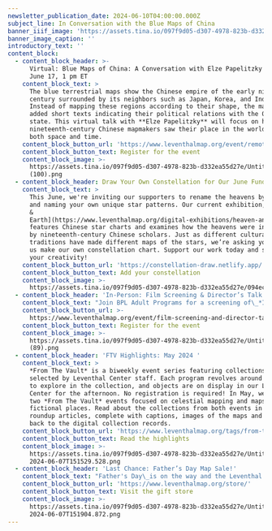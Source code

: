 ```yaml
---
newsletter_publication_date: 2024-06-10T04:00:00.000Z
subject_line: In Conversation with the Blue Maps of China
banner_iiif_image: 'https://assets.tina.io/097f9d05-d307-4978-823b-d332ea55d27e/default (13).jpg'
banner_image_caption: ''
introductory_text: ''
content_block:
  - content_block_header: >-
      Virtual: Blue Maps of China: A Conversation with Elze Papelitzky · Monday,
      June 17, 1 pm ET
    content_block_text: >
      The blue terrestrial maps show the Chinese empire of the early nineteenth
      century surrounded by its neighbors such as Japan, Korea, and India.
      Instead of mapping these regions according to their shape, the mapmakers
      added short texts indicating their political relations with the Qing
      state. This virtual talk with **Elze Papelitzky** will focus on how these
      nineteenth-century Chinese mapmakers saw their place in the world, across
      both space and time.
    content_block_button_url: 'https://www.leventhalmap.org/event/remote-talk-with-elke-papelitzky/'
    content_block_button_text: Register for the event
    content_block_image: >-
      https://assets.tina.io/097f9d05-d307-4978-823b-d332ea55d27e/Untitled
      (100).png
  - content_block_header: Draw Your Own Constellation for Our June Fundraiser
    content_block_text: >
      This June, we're inviting our supporters to rename the heavens by drawing
      and naming your own unique star patterns. Our current exhibition, *[Heaven
      &
      Earth](https://www.leventhalmap.org/digital-exhibitions/heaven-and-earth/),*
      features Chinese star charts and examines how the heavens were interpreted
      by nineteenth-century Chinese scholars. Just as different cultural
      traditions have made different maps of the stars, we’re asking you to help
      us make our own constellation chart. Support our work today and show off
      your creativity!
    content_block_button_url: 'https://constellation-draw.netlify.app/'
    content_block_button_text: Add your constellation
    content_block_image: >-
      https://assets.tina.io/097f9d05-d307-4978-823b-d332ea55d27e/094ec292-847a-4b57-98d5-27f661075a17.jpg
  - content_block_header: 'In-Person: Film Screening & Director’s Talk · Thursday, June 20 5:30 pm ET'
    content_block_text: "Join BPL Adult Programs for a screening of\_*Inundation District*\_(2023), a film about the implications of Boston’s decision to ignore the threats posed by climate change and spend billions of dollars on building a new waterfront district—on landfill, at sea level. Following the screening, there will be a\_discussion with **David Abel**, the film's\_producer, director, writer, and cinematographer; this discussion will be\_led by Leventhal Center President & Head Curator **Garrett Dash Nelson**.\n"
    content_block_button_url: >-
      https://www.leventhalmap.org/event/film-screening-and-director-talk-david-abel-inundation-district/
    content_block_button_text: Register for the event
    content_block_image: >-
      https://assets.tina.io/097f9d05-d307-4978-823b-d332ea55d27e/Untitled
      (89).png
  - content_block_header: 'FTV Highlights: May 2024 '
    content_block_text: >
      *From The Vault* is a biweekly event series featuring collections objects
      selected by Leventhal Center staff. Each program revolves around a theme
      to explore in the collection, and objects are on display in our Learning
      Center for the afternoon. No registration is required! In May, we hosted
      two *From The Vault* events focused on celestial mapping and maps of
      fictional places. Read about the collections from both events in these
      roundup articles, complete with captions, images of the maps and links
      back to the digital collection records.
    content_block_button_url: 'https://www.leventhalmap.org/tags/from-the-vault/'
    content_block_button_text: Read the highlights
    content_block_image: >-
      https://assets.tina.io/097f9d05-d307-4978-823b-d332ea55d27e/Untitled -
      2024-06-07T151529.528.png
  - content_block_header: 'Last Chance: Father’s Day Map Sale!'
    content_block_text: "Father's Day\_is on the way and the Leventhal Center has just the right gift for Dad from our gift store!\_Until June 16, use the code **DADS-LOVE-MAPS** to get 25% off your order from the LMEC gift store. Whether you’re looking for an amusing old map of Boston, a beautiful view of Cape Cod, or a striking Prussian blue map from our current exhibition, our high quality prints are the perfect way to celebrate the map lover in your life. Get Dad a gift he’ll cherish and help support the LMEC along the way. Orders placed by 12 pm on June 13 for in-gallery pickup will be ready before Father’s Day.\n"
    content_block_button_url: 'https://www.leventhalmap.org/store/'
    content_block_button_text: Visit the gift store
    content_block_image: >-
      https://assets.tina.io/097f9d05-d307-4978-823b-d332ea55d27e/Untitled -
      2024-06-07T151904.872.png
---
```


